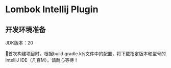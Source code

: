 # Lombok Intellij Plugin
## 开发环境准备
JDK版本：20

📢首次构建项目时，根据build.gradle.kts文件中的配置，将下载指定版本和型号的IntelliJ IDE（几百M）。请耐心等待！